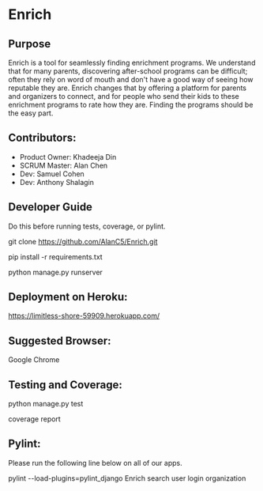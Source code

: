 # Enrich #

## Purpose ##
Enrich is a tool for seamlessly finding enrichment programs. We understand that for many parents, discovering after-school programs can be difficult; often they rely on word of mouth and don't have a good way of seeing how reputable they are. Enrich changes that by offering a platform for parents and organizers to connect, and for people who send their kids to these enrichment programs to rate how they are. Finding the programs should be the easy part.



## Contributors:

- Product Owner: Khadeeja Din
- SCRUM Master: Alan Chen
- Dev: Samuel Cohen
- Dev: Anthony Shalagin


## Developer Guide 
Do this before running tests, coverage, or pylint.

git clone https://github.com/AlanC5/Enrich.git

pip install -r requirements.txt 

python manage.py runserver

## Deployment on Heroku:
https://limitless-shore-59909.herokuapp.com/

## Suggested Browser:
Google Chrome

## Testing and Coverage:
python manage.py test


coverage report

## Pylint:
Please run the following line below on all of our apps.

pylint --load-plugins=pylint_django Enrich search user login organization  
